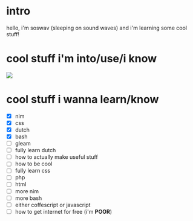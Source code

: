 # intro
hello, i'm soswav (sleeping on sound waves) and i'm learning some cool stuff!
# cool stuff i'm into/use/i know
[![](https://skillicons.dev/icons?i=nim,css,bash,discord,linux,mastodon,md,vscodium)](https://skillicons.dev)

# cool stuff i wanna learn/know
- [x] nim
- [x] css
- [x] dutch
- [x] bash
- [ ] gleam
- [ ] fully learn dutch
- [ ] how to actually make useful stuff
- [ ] how to be cool
- [ ] fully learn css
- [ ] php
- [ ] html
- [ ] more nim
- [ ] more bash
- [ ] either coffescript or javascript
- [ ] how to get internet for free (i'm **POOR**)
